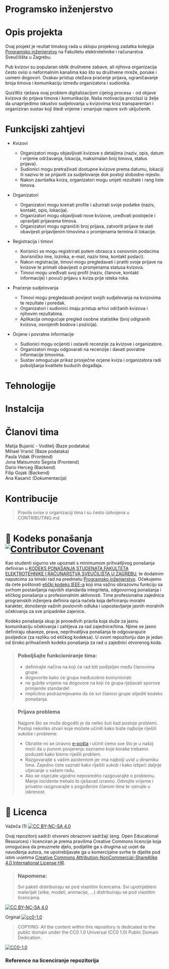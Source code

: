 # Programsko inženjerstvo

# Opis projekta
Ovaj projekt je reultat timskog rada u sklopu projeknog zadatka kolegija [Programsko inženjerstvo](https://www.fer.unizg.hr/predmet/proinz) na Fakultetu elektrotehnike i računarstva Sveučilišta u Zagrebu. 

Pub kvizovi su popularan oblik društvene zabave, ali njihova organizacija često ovisi o neformalnim kanalima kao što su društvene mreže, poruke i usmeni dogovori. Ovakav pristup otežava praćenje prijava, ograničavanje broja timova i komunikaciju između organizatora i sudionika.

QuizWiz rješava ovaj problem digitalizacijom cijelog procesa - od objave kvizova do prijava timova i komunikacije. Naša motivacija proizlazi iz želje da unaprijedimo iskustvo sudjelovanja u kvizovima kroz transparentan i organiziran sustav koji štedi vrijeme i smanjuje napore svih uključenih.

# Funkcijski zahtjevi

* Kvizovi

  *  Organizatori mogu objavljivati kvizove s detaljima (naziv, opis, datum i vrijeme održavanja, lokacija, maksimalan broj timova, status prijava).  
  *  Sudionici mogu pretraživati dostupne kvizove prema datumu, lokaciji ili nazivu te se prijaviti za sudjelovanje dok postoji slobodno mjesto.  
  *  Nakon završetka kviza, organizatori mogu unijeti rezultate i rang liste timova.  

* Organizatori

  *  Organizatori mogu kreirati profile i ažurirati svoje podatke (naziv, kontakt, opis, lokacija).  
  *  Organizatori mogu objavljivati nove kvizove, uređivati postojeće i upravljati prijavama timova.
  *  Organizatori mogu ograničiti broj prijava, zatvoriti prijave te slati obavijesti prijavljenim timovima o promjenama termina ili lokacije.  

* Registracija i timovi

  * Korisnici se mogu registrirati putem obrasca s osnovnim podacima (korisničko ime, lozinka, e-mail, naziv tima, kontakt podaci).  
  * Nakon registracije, timovi mogu pregledavati i pratiti svoje prijave na kvizove te primati obavijesti o promjenama statusa kvizova.  
  * Timovi mogu uređivati svoj profil (naziv, članove, kontakt informacije) i povući prijavu s kviza prije isteka roka.  

* Praćenje sudjelovanja
  
  * Timovi mogu pregledavati povijest svojih sudjelovanja na kvizovima te rezultate i poredak.  
  * Organizatori i sudionici imaju pristup arhivi održanih kvizova i njihovim rezultatima.  
  * Aplikacija omogućuje pregled osobne statistike (broj odigranih kvizova, osvojenih bodova i pozicija).  

* Ocjene i povratne informacije

  * Sudionici mogu ocijeniti i ostaviti recenzije za kvizove i organizatore.  
  * Organizatori mogu odgovarati na recenzije i davati povratne informacije timovima.  
  * Sustav omogućuje prikaz prosječne ocjene kviza i organizatora radi poboljšanja kvalitete budućih događaja.  

# Tehnologije

# Instalcija

# Članovi tima 
Matija Bujanić - Voditelj (Baze podataka)  
Mihael Vranić (Baze podataka)  
Paula Vidak (Frontend)  
Jona Matsumoto Šegota (Frontend)  
Dario Herceg (Backend)  
Filip Gojak (Backend)  
Ana Kasanić (Dokumentacija)  

# Kontribucije
>Pravila ovise o organizaciji tima i su često izdvojena u CONTRIBUTING.md



# 📝 Kodeks ponašanja [![Contributor Covenant](https://img.shields.io/badge/Contributor%20Covenant-2.1-4baaaa.svg)](CODE_OF_CONDUCT.md)
Kao studenti sigurno ste upoznati s minimumom prihvatljivog ponašanja definiran u [KODEKS PONAŠANJA STUDENATA FAKULTETA ELEKTROTEHNIKE I RAČUNARSTVA SVEUČILIŠTA U ZAGREBU](https://www.fer.hr/_download/repository/Kodeks_ponasanja_studenata_FER-a_procisceni_tekst_2016%5B1%5D.pdf), te dodatnim naputcima za timski rad na predmetu [Programsko inženjerstvo](https://wwww.fer.hr).
Očekujemo da ćete poštovati [etički kodeks IEEE-a](https://www.ieee.org/about/corporate/governance/p7-8.html) koji ima važnu obrazovnu funkciju sa svrhom postavljanja najviših standarda integriteta, odgovornog ponašanja i etičkog ponašanja u profesionalnim aktivnosti. Time profesionalna zajednica programskih inženjera definira opća načela koja definiranju  moralni karakter, donošenje važnih poslovnih odluka i uspostavljanje jasnih moralnih očekivanja za sve pripadnike zajenice.

Kodeks ponašanja skup je provedivih pravila koja služe za jasnu komunikaciju očekivanja i zahtjeva za rad zajednice/tima. Njime se jasno definiraju obaveze, prava, neprihvatljiva ponašanja te  odgovarajuće posljedice (za razliku od etičkog kodeksa). U ovom repozitoriju dan je jedan od široko prihvačenih kodeks ponašanja za rad u zajednici otvorenog koda.
>### Poboljšajte funkcioniranje tima:
>* definirajte načina na koji će rad biti podijeljen među članovima grupe
>* dogovorite kako će grupa međusobno komunicirati.
>* ne gubite vrijeme na dogovore na koji će grupa rješavati sporove primjenite standarde!
>* implicitno podrazmijevamo da će svi članovi grupe slijediti kodeks ponašanja.
 
>###  Prijava problema
>Najgore što se može dogoditi je da netko šuti kad postoje problemi. Postoji nekoliko stvari koje možete učiniti kako biste najbolje riješili sukobe i probleme:
>* Obratite mi se izravno [e-pošta](mailto:vlado.sruk@fer.hr) i  učinit ćemo sve što je u našoj moći da u punom povjerenju saznamo koje korake trebamo poduzeti kako bismo riješili problem.
>* Razgovarajte s vašim asistentom jer ima najbolji uvid u dinamiku tima. Zajedno ćete saznati kako riješiti sukob i kako izbjeći daljnje utjecanje u vašem radu.
>* Ako se osjećate ugodno neposredno razgovarajte o problemu. Manje incidente trebalo bi rješavati izravno. Odvojite vrijeme i privatno razgovarajte s pogođenim članom tima te vjerujte u iskrenost.

# 📝 Licenca
Važeča (1)
[![CC BY-NC-SA 4.0][cc-by-nc-sa-shield]][cc-by-nc-sa]

Ovaj repozitorij sadrži otvoreni obrazovni sadržaji (eng. Open Educational Resources)  i licenciran je prema pravilima Creative Commons licencije koja omogućava da preuzmete djelo, podijelite ga s drugima uz 
uvjet da navođenja autora, ne upotrebljavate ga u komercijalne svrhe te dijelite pod istim uvjetima [Creative Commons Attribution-NonCommercial-ShareAlike 4.0 International License HR][cc-by-nc-sa].
>
> ### Napomena:
>
> Svi paketi distribuiraju se pod vlastitim licencama.
> Svi upotrijebleni materijali  (slike, modeli, animacije, ...) distribuiraju se pod vlastitim licencama.

[![CC BY-NC-SA 4.0][cc-by-nc-sa-image]][cc-by-nc-sa]

[cc-by-nc-sa]: https://creativecommons.org/licenses/by-nc/4.0/deed.hr 
[cc-by-nc-sa-image]: https://licensebuttons.net/l/by-nc-sa/4.0/88x31.png
[cc-by-nc-sa-shield]: https://img.shields.io/badge/License-CC%20BY--NC--SA%204.0-lightgrey.svg

Orginal [![cc0-1.0][cc0-1.0-shield]][cc0-1.0]
>
>COPYING: All the content within this repository is dedicated to the public domain under the CC0 1.0 Universal (CC0 1.0) Public Domain Dedication.
>
[![CC0-1.0][cc0-1.0-image]][cc0-1.0]

[cc0-1.0]: https://creativecommons.org/licenses/by/1.0/deed.en
[cc0-1.0-image]: https://licensebuttons.net/l/by/1.0/88x31.png
[cc0-1.0-shield]: https://img.shields.io/badge/License-CC0--1.0-lightgrey.svg

### Reference na licenciranje repozitorija
